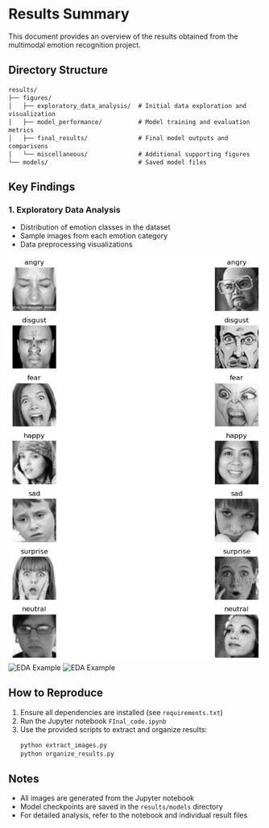 # Results Summary

This document provides an overview of the results obtained from the multimodal emotion recognition project.

## Directory Structure

```
results/
├── figures/
│   ├── exploratory_data_analysis/  # Initial data exploration and visualization
│   ├── model_performance/          # Model training and evaluation metrics
│   ├── final_results/              # Final model outputs and comparisons
│   └── miscellaneous/              # Additional supporting figures
└── models/                         # Saved model files
```

## Key Findings

### 1. Exploratory Data Analysis

- Distribution of emotion classes in the dataset
- Sample images from each emotion category
- Data preprocessing visualizations

![EDA Example](figures/exploratory_data_analysis/output_0.png)
![EDA Example](figures/exploratory_data_analysis/output_29.png)
![EDA Example](figures/exploratory_data_analysis/output_30.png)



## How to Reproduce

1. Ensure all dependencies are installed (see `requirements.txt`)
2. Run the Jupyter notebook `FInal_code.ipynb`
3. Use the provided scripts to extract and organize results:
   ```bash
   python extract_images.py
   python organize_results.py
   ```

## Notes

- All images are generated from the Jupyter notebook
- Model checkpoints are saved in the `results/models` directory
- For detailed analysis, refer to the notebook and individual result files
